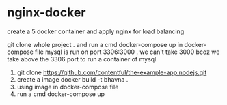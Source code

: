 # nginx-docker
create a 5 docker container and apply nginx for load balancing

git clone whole project . and run a cmd docker-compose up
in docker-compose file mysql is run on port 3306:3000 . we can't take 3000 bcoz we take above the 3306 port to run a container of mysql.


1. git clone https://github.com/contentful/the-example-app.nodejs.git
2. create a image
docker build -t bhavna .
3. using image in docker-compose file
4. run a cmd
docker-compose up
